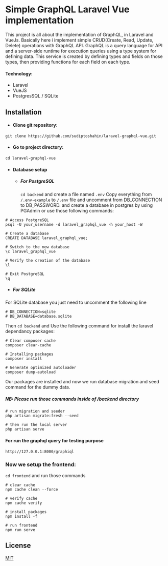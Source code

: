 # Simple GraphQL Laravel Vue implementation

This project is all about the implementation of GraphQL, in Laravel and VueJs. Basically here i implement simple CRUD(Create, Read, Update, Delete) operations with GraphQL API. GraphQL is a query language for API and a server-side runtime for execution queries using a type system for defining data. This service is created by defining types and fields on those types, then providing functions for each field on each type.

#### Technology: 
* Laravel
* VueJS
* PostgresSQL / SQLite

## Installation
* #### Clone git repository:
```
git clone https://github.com/sudiptoshahin/laravel-graphql-vue.git
```
* #### Go to project directory:
```cd laravel-graphql-vue```
* #### Database setup
  * ##### For PostgreSQL
    ```cd backend``` and create a file named ```.env``` Copy everything from ```/.env-example``` to ```/.env``` file and uncomment from DB_CONNECTION to DB_PASSWORD. and create a database in postgres by using PGAdmin or use those following commands:
 ```
# Access PostgreSQL
psql -U your_username -d laravel_graphql_vue -h your_host -W

# Create a database
CREATE DATABASE laravel_graphql_vue;

# Switch to the new database
\c laravel_graphql_vue

# Verify the creation of the database
\l

# Exit PostgreSQL
\q
 ```
  * ##### For SQLite
For SQLite database you just need to uncomment the following line
```
# DB_CONNECTION=sqlite
# DB_DATABASE=database.sqlite
```

Then ```cd backend``` and Use the following command for install the laravel dependancy packages:

```
# Clear composer cache
composer clear-cache

# Installing packages
composer install

# Generate optimized autoloader
composer dump-autoload
```
Our packages are installed and now we run database migration and seed command for the dummy data.
##### NB: Please run those commands inside of /backend directory
```
# run migration and seeder
php artisan migrate:fresh --seed

# then run the local server
php artisan serve
```
#### For run the graphql query for testing purpose
```
http://127.0.0.1:8000/graphiql
```

### Now we setup the frontend:
```cd frontend``` and run those commands
```
# clear cache
npm cache clean --force

# verify cache
npm cache verify

# install packages
npm install -f

# run frontend
npm run serve
```



## License

[MIT](https://choosealicense.com/licenses/mit/)